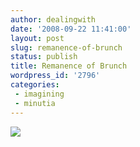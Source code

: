 ```yaml
---
author: dealingwith
date: '2008-09-22 11:41:00'
layout: post
slug: remanence-of-brunch
status: publish
title: Remanence of Brunch
wordpress_id: '2796'
categories:
 - imagining
 - minutia
---
```


[![]({{site.url}}/assets/2008/09/2879490056_4b7f7d1f31.jpg)](https://www.flickr.com/photos/carissabyers/albums/72157607432766223/with/2879490056/)
